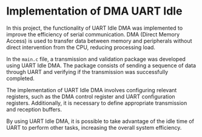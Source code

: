 # Implementation of DMA UART Idle


In this project, the functionality of UART Idle DMA was implemented to improve the efficiency of serial communication. DMA (Direct Memory Access) is used to transfer data between memory and peripherals without direct intervention from the CPU, reducing processing load.

In the `main.c` file, a transmission and validation package was developed using UART Idle DMA. The package consists of sending a sequence of data through UART and verifying if the transmission was successfully completed.

The implementation of UART Idle DMA involves configuring relevant registers, such as the DMA control register and UART configuration registers. Additionally, it is necessary to define appropriate transmission and reception buffers.

By using UART Idle DMA, it is possible to take advantage of the idle time of UART to perform other tasks, increasing the overall system efficiency.


